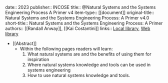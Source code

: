 date:: 2023
publisher:: INCOSE
title:: @Natural Systems and the Systems Engineering Process A Primer v4
item-type:: [[document]]
original-title:: Natural Systems and the Systems Engineering Process: A Primer v4.0
short-title:: Natural Systems and the Systems Engineering Process: A Primer
authors:: [[Randall Anway]], [[Kai Costantini]]
links:: [Local library](zotero://select/library/items/T3H4CDP8), [Web library](https://www.zotero.org/users/6520516/items/T3H4CDP8)

- [[Abstract]]
	- Within the following pages readers will learn:
	  1. What natural systems are and the benefits of using them for inspiration
	  2. Where natural systems knowledge and tools can be used in systems engineering
	  3. How to use natural systems knowledge and tools.